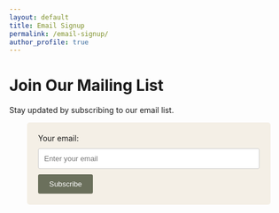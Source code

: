 ```yaml
---
layout: default
title: Email Signup
permalink: /email-signup/
author_profile: true
---
```


# Join Our Mailing List
Stay updated by subscribing to our email list.

<form
  action="https://formspree.io/f/mrbgzvqp"
  method="POST"
>
  <label>
    Your email:
    <input type="email" name="email" placeholder="Enter your email" required>
  </label>
  <button type="submit">Subscribe</button>
</form>

<style>
  /* Custom styles for the email signup form */
  form {
    background-color: #f4efe6;
    padding: 20px;
    border-radius: 5px;
    max-width: 400px;
    margin: 0 auto;
  }

  input[type="email"] {
    width: 100%;
    padding: 10px;
    margin: 10px 0;
    border-radius: 3px;
    border: 1px solid #ccc;
  }

  button {
    background-color: #6b705c;
    color: white;
    padding: 10px 20px;
    border: none;
    border-radius: 3px;
    cursor: pointer;
  }

  button:hover {
    background-color: #d4a373;
  }
</style>

